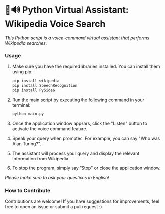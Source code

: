 # 🐍🔊 Python Virtual Assistant: Wikipedia Voice Search

_This Python script is a voice-command virtual assistant that performs Wikipedia searches._

### Usage

1. Make sure you have the required libraries installed. You can install them using pip:
    ```sh
    pip install wikipedia
    pip install SpeechRecognition
    pip install PySide6
    ```

2. Run the main script by executing the following command in your terminal:
    ```sh
    python main.py
    ```
3. Once the application window appears, click the "Listen" button to activate the voice command feature.
4. Speak your query when prompted. For example, you can say "Who was Alan Turing?".
5. The assistant will process your query and display the relevant information from Wikipedia.
6. To stop the program, simply say "Stop" or close the application window.

_Please make sure to ask your questions in English!_

### How to Contribute

Contributions are welcome! If you have suggestions for improvements, feel free to open an issue or submit a pull request :)
